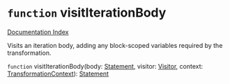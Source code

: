 # `function` visitIterationBody

[Documentation Index](../README.md)

Visits an iteration body, adding any block-scoped variables required by the transformation.

`function` visitIterationBody(body: [Statement](../private.interface.Statement/README.md), visitor: [Visitor](../private.type.Visitor/README.md), context: [TransformationContext](../private.interface.TransformationContext/README.md)): [Statement](../private.interface.Statement/README.md)